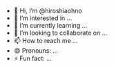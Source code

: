 - 👋 Hi, I’m @hiroshiaohno
- 👀 I’m interested in ...
- 🌱 I’m currently learning ...
- 💞️ I’m looking to collaborate on ...
- 📫 How to reach me ...
- 😄 Pronouns: ...
- ⚡ Fun fact: ...

<!---
hiroshiaohno/hiroshiaohno is a ✨ special ✨ repository because its `README.md` (this file) appears on your GitHub profile.
You can click the Preview link to take a look at your changes.
--->
